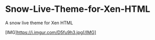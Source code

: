 # Snow-Live-Theme-for-Xen-HTML
A snow live theme for Xen HTML 

[IMG]https://i.imgur.com/D5fu9h3.jpg[/IMG]
